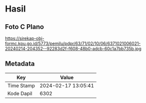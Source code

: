 # Hasil

## Foto C Plano

https://sirekap-obj-formc.kpu.go.id/5773/pemilu/pdpr/63/71/02/10/06/6371021006021-20240214-204352--92283d2f-f608-48b0-adcb-60c1a7bb735b.jpg


## Metadata

| Key        | Value               |
| ---------- | ------------------- |
| Time Stamp | 2024-02-17 13:05:41 |
| Kode Dapil | 6302                |



